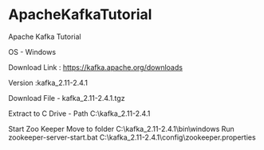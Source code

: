 # ApacheKafkaTutorial
Apache Kafka Tutorial 

OS - Windows

Download 
Link : https://kafka.apache.org/downloads

Version :kafka_2.11-2.4.1

Download File - kafka_2.11-2.4.1.tgz

Extract to C Drive -
Path C:\kafka_2.11-2.4.1


Start Zoo Keeper
Move to folder C:\kafka_2.11-2.4.1\bin\windows
Run
zookeeper-server-start.bat C:\kafka_2.11-2.4.1\config\zookeeper.properties
